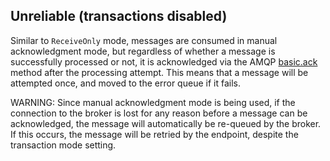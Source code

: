## Unreliable (transactions disabled)

Similar to `ReceiveOnly` mode, messages are consumed in manual acknowledgment mode, but regardless of whether a message is successfully processed or not, it is acknowledged via the AMQP [basic.ack](https://www.rabbitmq.com/amqp-0-9-1-quickref.html#basic.ack) method after the processing attempt. This means that a message will be attempted once, and moved to the error queue if it fails.

WARNING: Since manual acknowledgment mode is being used, if the connection to the broker is lost for any reason before a message can be acknowledged, the message will automatically be re-queued by the broker. If this occurs, the message will be retried by the endpoint, despite the transaction mode setting.
